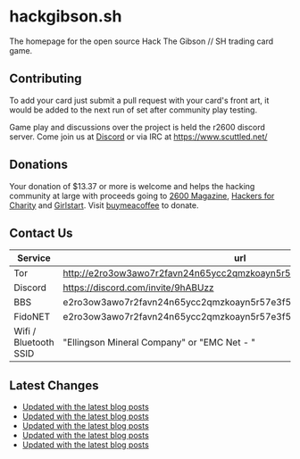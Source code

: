 # hackgibson.sh
The homepage for the open source Hack The Gibson // SH trading card game.


## Contributing

To add your card just submit a pull request with your card's front art, it would be added to the next run of set after community play testing.

Game play and discussions over the project is held the r2600 discord server. Come join us at [Discord](https://discord.com/invite/9hABUzz) or via IRC at https://www.scuttled.net/


## Donations

Your donation of $13.37 or more is welcome and helps the hacking community at large with proceeds going to [2600 Magazine](https://2600.com/), [Hackers for Charity](https://hackersforcharity.org) and [Girlstart](https://girlstart.org).  Visit [buymeacoffee](https://www.buymeacoffee.com/hackgibson.sh) to donate.


## Contact Us

Service | url
-|-
Tor | http://e2ro3ow3awo7r2favn24n65ycc2qmzkoayn5r57e3f56nvjwdcgg32ad.onion
Discord | https://discord.com/invite/9hABUzz
BBS | e2ro3ow3awo7r2favn24n65ycc2qmzkoayn5r57e3f56nvjwdcgg32ad.onion:23
FidoNET | e2ro3ow3awo7r2favn24n65ycc2qmzkoayn5r57e3f56nvjwdcgg32ad.onion:24554
Wifi / Bluetooth SSID | "Ellingson Mineral Company" or "EMC Net - <fidonet address>"

## Latest Changes
<!-- BLOG-POST-LIST:START -->
- [Updated with the latest blog posts](https://github.com/DFW2600/hackgibson.sh/commit/7836d9949e16a961a54c09e6b3611c2a7755d3ea)
- [Updated with the latest blog posts](https://github.com/DFW2600/hackgibson.sh/commit/78f3f96f277feed8bc20f5f2b63cb1dd3d80b231)
- [Updated with the latest blog posts](https://github.com/DFW2600/hackgibson.sh/commit/da9d40c3c70269859e93fff0387a2a903f42b56e)
- [Updated with the latest blog posts](https://github.com/DFW2600/hackgibson.sh/commit/93695a68866540c55510d38714b9637c4b3c2a2e)
- [Updated with the latest blog posts](https://github.com/DFW2600/hackgibson.sh/commit/342d31a35431f39c7226f3a2a9960fd98b52cf5f)
<!-- BLOG-POST-LIST:END -->
